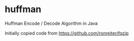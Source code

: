 # huffman
Huffman Encode / Decode Algorithm in Java

Initially copied code from https://github.com/ronreiter/fqzip
